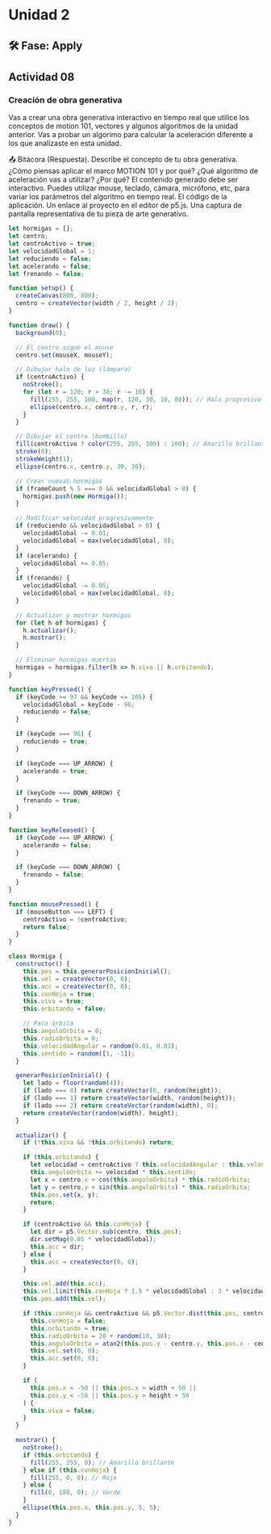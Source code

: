 # Unidad 2


## 🛠 Fase: Apply

## Actividad 08
### Creación de obra generativa
Vas a crear una obra generativa interactivo en tiempo real que utilice los conceptos de motion 101, vectores y algunos algoritmos de la unidad anterior. Vas a probar un algorimo para calcular la aceleración diferente a los que analizaste en esta unidad.

📤 Bitácora (Respuesta).
Describe el concepto de tu obra generativa.
¿Cómo piensas aplicar el marco MOTION 101 y por qué?
¿Qué algoritmo de aceleración vas a utilizar? ¿Por qué?
El contenido generado debe ser interactivo. Puedes utilizar mouse, teclado, cámara, micrófono, etc, para variar los parámetros del algoritmo en tiempo real.
El código de la aplicación.
Un enlace al proyecto en el editor de p5.js.
Una captura de pantalla representativa de tu pieza de arte generativo.


``` js
let hormigas = [];
let centro;
let centroActivo = true;
let velocidadGlobal = 1;
let reduciendo = false;
let acelerando = false;
let frenando = false;

function setup() {
  createCanvas(800, 800);
  centro = createVector(width / 2, height / 2);
}

function draw() {
  background(0);

  // El centro sigue el mouse
  centro.set(mouseX, mouseY);

  // Dibujar halo de luz (lámpara)
  if (centroActivo) {
    noStroke();
    for (let r = 120; r > 30; r -= 10) {
      fill(255, 255, 100, map(r, 120, 30, 10, 80)); // Halo progresivo
      ellipse(centro.x, centro.y, r, r);
    }
  }

  // Dibujar el centro (bombillo)
  fill(centroActivo ? color(255, 255, 100) : 100); // Amarillo brillante
  stroke(0);
  strokeWeight(1);
  ellipse(centro.x, centro.y, 30, 30);

  // Crear nuevas hormigas
  if (frameCount % 5 === 0 && velocidadGlobal > 0) {
    hormigas.push(new Hormiga());
  }

  // Modificar velocidad progresivamente
  if (reduciendo && velocidadGlobal > 0) {
    velocidadGlobal -= 0.01;
    velocidadGlobal = max(velocidadGlobal, 0);
  }
  if (acelerando) {
    velocidadGlobal += 0.05;
  }
  if (frenando) {
    velocidadGlobal -= 0.05;
    velocidadGlobal = max(velocidadGlobal, 0);
  }

  // Actualizar y mostrar hormigas
  for (let h of hormigas) {
    h.actualizar();
    h.mostrar();
  }

  // Eliminar hormigas muertas
  hormigas = hormigas.filter(h => h.viva || h.orbitando);
}

function keyPressed() {
  if (keyCode >= 97 && keyCode <= 105) {
    velocidadGlobal = keyCode - 96;
    reduciendo = false;
  }

  if (keyCode === 96) {
    reduciendo = true;
  }

  if (keyCode === UP_ARROW) {
    acelerando = true;
  }

  if (keyCode === DOWN_ARROW) {
    frenando = true;
  }
}

function keyReleased() {
  if (keyCode === UP_ARROW) {
    acelerando = false;
  }

  if (keyCode === DOWN_ARROW) {
    frenando = false;
  }
}

function mousePressed() {
  if (mouseButton === LEFT) {
    centroActivo = !centroActivo;
    return false;
  }
}

class Hormiga {
  constructor() {
    this.pos = this.generarPosicionInicial();
    this.vel = createVector(0, 0);
    this.acc = createVector(0, 0);
    this.conHoja = true;
    this.viva = true;
    this.orbitando = false;

    // Para órbita
    this.anguloOrbita = 0;
    this.radioOrbita = 0;
    this.velocidadAngular = random(0.01, 0.03);
    this.sentido = random([1, -1]);
  }

  generarPosicionInicial() {
    let lado = floor(random(4));
    if (lado === 0) return createVector(0, random(height));
    if (lado === 1) return createVector(width, random(height));
    if (lado === 2) return createVector(random(width), 0);
    return createVector(random(width), height);
  }

  actualizar() {
    if (!this.viva && !this.orbitando) return;

    if (this.orbitando) {
      let velocidad = centroActivo ? this.velocidadAngular : this.velocidadAngular * 0.25;
      this.anguloOrbita += velocidad * this.sentido;
      let x = centro.x + cos(this.anguloOrbita) * this.radioOrbita;
      let y = centro.y + sin(this.anguloOrbita) * this.radioOrbita;
      this.pos.set(x, y);
      return;
    }

    if (centroActivo && this.conHoja) {
      let dir = p5.Vector.sub(centro, this.pos);
      dir.setMag(0.05 * velocidadGlobal);
      this.acc = dir;
    } else {
      this.acc = createVector(0, 0);
    }

    this.vel.add(this.acc);
    this.vel.limit(this.conHoja ? 1.5 * velocidadGlobal : 3 * velocidadGlobal);
    this.pos.add(this.vel);

    if (this.conHoja && centroActivo && p5.Vector.dist(this.pos, centro) < 20) {
      this.conHoja = false;
      this.orbitando = true;
      this.radioOrbita = 20 + random(10, 30);
      this.anguloOrbita = atan2(this.pos.y - centro.y, this.pos.x - centro.x);
      this.vel.set(0, 0);
      this.acc.set(0, 0);
    }

    if (
      this.pos.x < -50 || this.pos.x > width + 50 ||
      this.pos.y < -50 || this.pos.y > height + 50
    ) {
      this.viva = false;
    }
  }

  mostrar() {
    noStroke();
    if (this.orbitando) {
      fill(255, 255, 0); // Amarillo brillante
    } else if (this.conHoja) {
      fill(255, 0, 0); // Rojo
    } else {
      fill(0, 180, 0); // Verde
    }
    ellipse(this.pos.x, this.pos.y, 5, 5);
  }
}
```
